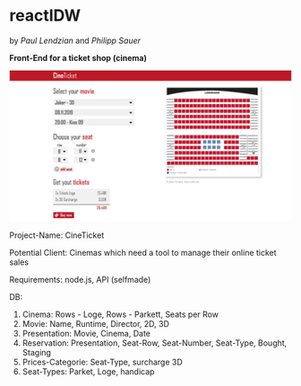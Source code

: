# reactIDW
by _Paul Lendzian_ and _Philipp Sauer_

__Front-End for a ticket shop (cinema)__

![alt text](Mockup.jpg)

Project-Name: CineTicket

Potential Client: Cinemas which need a tool to manage their online ticket sales

Requirements: node.js, API (selfmade)


DB: 

1. Cinema: Rows - Loge, Rows - Parkett, Seats per Row
2. Movie: Name, Runtime, Director, 2D, 3D
3. Presentation: Movie, Cinema, Date
4. Reservation: Presentation, Seat-Row, Seat-Number, Seat-Type, Bought, Staging
5. Prices-Categorie: Seat-Type, surcharge 3D
6. Seat-Types: Parket, Loge, handicap

